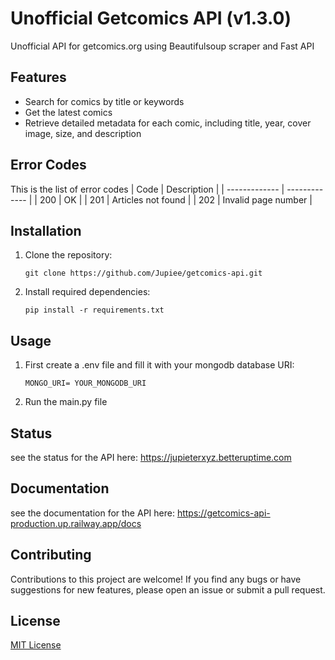 # Unofficial Getcomics API (v1.3.0)
Unofficial API for getcomics.org using Beautifulsoup scraper and Fast API
<br>

## Features

- Search for comics by title or keywords
- Get the latest comics
- Retrieve detailed metadata for each comic, including title, year, cover image, size, and description

## Error Codes

This is the list of error codes
| Code | Description |
| ------------- | ------------- |
| 200 | OK |
| 201 | Articles not found |
| 202 | Invalid page number |

## Installation

1. Clone the repository:

   ```shell
   git clone https://github.com/Jupiee/getcomics-api.git
    ```
2. Install required dependencies:

   ```shell
   pip install -r requirements.txt
   ```
## Usage
1. First create a .env file and fill it with your mongodb database URI:

   ```shell
   MONGO_URI= YOUR_MONGODB_URI
   ```
2. Run the main.py file

## Status

see the status for the API here: https://jupieterxyz.betteruptime.com

## Documentation

see the documentation for the API here: https://getcomics-api-production.up.railway.app/docs

## Contributing

Contributions to this project are welcome! If you find any bugs or have suggestions for new features, please open an issue or submit a pull request.

## License

[MIT License](LICENSE)